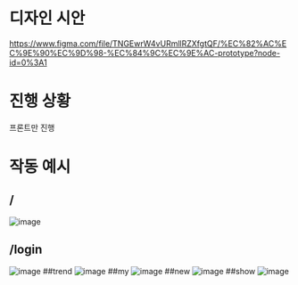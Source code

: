 # 디자인 시안
  https://www.figma.com/file/TNGEwrW4vURmllRZXfgtQF/%EC%82%AC%EC%9E%90%EC%9D%98-%EC%84%9C%EC%9E%AC-prototype?node-id=0%3A1

# 진행 상황
  프론트만 진행 
 
# 작동 예시
  ## /
  ![image](https://user-images.githubusercontent.com/48673195/198835538-60d2bf47-45cf-4ea7-9af2-a49b5e05583a.png)
  ## /login
  ![image](https://user-images.githubusercontent.com/48673195/198835550-95323699-9307-44ef-830b-09d79bf49afc.png)
  ##trend
  ![image](https://user-images.githubusercontent.com/48673195/198835565-77fd10bd-ce27-4748-b737-b8285b1ec165.png)
  ##my
  ![image](https://user-images.githubusercontent.com/48673195/198835575-b9962914-e60d-4e2e-8f14-ce4b9e164e87.png)
  ##new
  ![image](https://user-images.githubusercontent.com/48673195/198835586-49a019af-a6f6-4f29-8946-23135f2d4561.png)
  ##show
  ![image](https://user-images.githubusercontent.com/48673195/198835605-abdcdcda-e3a1-4a96-8ed6-c47e40aafb25.png)


